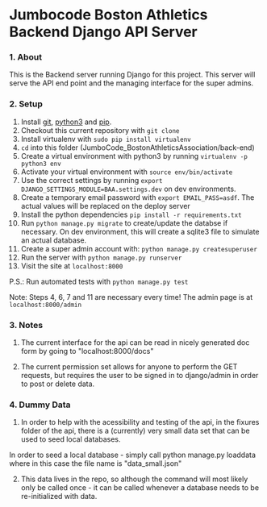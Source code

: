 # Jumbocode Boston Athletics Backend Django API Server

### 1. About


This is the Backend server running Django for this project. This server will serve the API end point and the managing interface for the super admins.

### 2. Setup


 1. Install [git](https://git-scm.com/book/en/v2/Getting-Started-Installing-Git), [python3](https://www.python.org/downloads/mac-osx/) and [pip](http://stackoverflow.com/questions/17271319/installing-pip-on-mac-os-x).
 2. Checkout this current repository with `git clone`
 3. Install virtualenv with `sudo pip install virtualenv`
 4. `cd` into this folder (JumboCode_BostonAthleticsAssociation/back-end)
 5. Create a virtual environment with python3 by running `virtualenv -p python3 env`
 6. Activate your virtual environment with `source env/bin/activate`
 7. Use the correct settings by running `export DJANGO_SETTINGS_MODULE=BAA.settings.dev` on dev environments.
 8. Create a temporary email password with `export EMAIL_PASS=asdf`. The actual values will be replaced on the deploy server
 9. Install the python dependencies `pip install -r requirements.txt`
 10. Run `python manage.py migrate` to create/update the databse if necessary. On dev environment, this will create a sqlite3 file to simulate an actual database.
 11. Create a super admin account with: `python manage.py createsuperuser`
 12. Run the server with `python manage.py runserver`
 13. Visit the site at `localhost:8000`

P.S.: Run automated tests with `python manage.py test`

Note: Steps 4, 6, 7 and 11 are necessary every time! The admin page is at `localhost:8000/admin`

### 3. Notes

1) The current interface for the api can be read in nicely generated doc form by going to "localhost:8000/docs"

2) The current permission set allows for anyone to perform the GET requests, but requires the user to be signed in to
   django/admin in order to post or delete data.

### 4.  Dummy Data

1) In order to help with the acessibility and testing of the api, in the fixures folder of the api, there is a
  (currently) very small data set that can be used to seed local databases.

  In order to seed a local database - simply call python manage.py loaddata <filename> where in this case the file name
  is "data_small.json"

2) This data lives in the repo, so although the command will most likely only be called once - it can be called
   whenever a database needs to be re-initialized with data.
